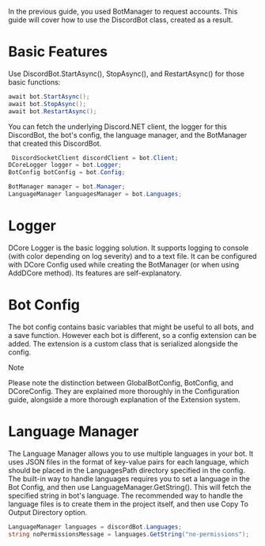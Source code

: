 In the previous guide, you used BotManager to request accounts. This guide will cover how to use the DiscordBot class, created as a result.

# Basic Features
Use DiscordBot.StartAsync(), StopAsync(), and RestartAsync() for those basic functions:
```cs
await bot.StartAsync();
await bot.StopAsync();
await bot.RestartAsync();
```

You can fetch the underlying Discord.NET client, the logger for this DiscordBot, the bot's config, the language manager, and the BotManager that created this DiscordBot.
```cs
 DiscordSocketClient discordClient = bot.Client;
DCoreLogger logger = bot.Logger;
BotConfig botConfig = bot.Config;

BotManager manager = bot.Manager;
LanguageManager languagesManager = bot.Languages;
```

# Logger
DCore Logger is the basic logging solution. It supports logging to console (with color depending on log severity) and to a text file.
It can be configured with DCore Config used while creating the BotManager (or when using AddDCore method). Its features are self-explanatory.

# Bot Config
The bot config contains basic variables that might be useful to all bots, and a save function. However each bot is different, so a config extension can be added.  The extension is a custom class that is serialized alongside the config.

> [!NOTE]
> Please note the distinction between GlobalBotConfig, BotConfig, and DCoreConfig. They are explained more thoroughly in the Configuration guide, alongside a more thorough explanation of the Extension system.

# Language Manager
The Language Manager allows you to use multiple languages in your bot. It uses JSON files in the format of key-value pairs for each language, which should be placed in the LanguagesPath directory specified in the config.
The built-in way to handle languages requires you to set a language in the Bot Config, and then use LanguageManager.GetString(). This will fetch the specified string in bot's language.
The recommended way to handle the language files is to create them in the project itself, and then use Copy To Output Directory option.

```cs
LanguageManager languages = discordBot.Languages;
string noPermissionsMessage = languages.GetString("no-permissions");
```